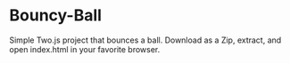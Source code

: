 # Bouncy-Ball
Simple Two.js project that bounces a ball. 
Download as a Zip, extract, and open index.html in your favorite browser. 
